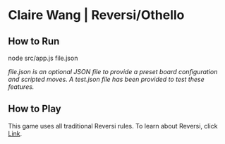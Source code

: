 # Claire Wang | Reversi/Othello

## How to Run
node src/app.js file.json

*file.json is an optional JSON file to provide a preset board configuration and scripted moves. A test.json file has been provided to test these features.*

## How to Play
This game uses all traditional Reversi rules. To learn about Reversi, click [Link](https://en.wikipedia.org/wiki/Reversi).
